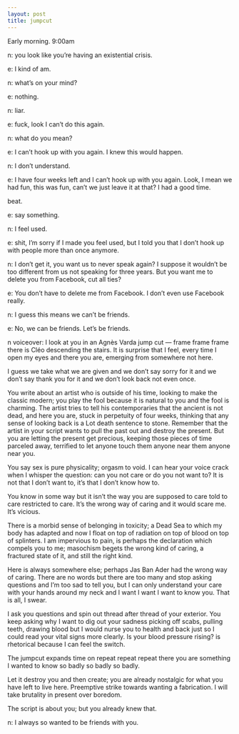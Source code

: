 ```yaml
---
layout: post
title: jumpcut
---
```


Early morning. 9:00am

n: you look like you’re having an existential crisis.

e: I kind of am.

n: what’s on your mind?

e: nothing.

n: liar.

e: fuck, look I can’t do this again.

n: what do you mean?

e: I can’t hook up with you again. I knew this would happen.

n: I don’t understand.

e: I have four weeks left and I can’t hook up with you again. Look, I mean we had fun, this was fun, can’t we just leave it at that? I had a good time. 

beat.

e: say something.

n: I feel used.

e: shit, I’m sorry if I made you feel used, but I told you that I don’t hook up with people more than once anymore.

n: I don’t get it, you want us to never speak again? I suppose it wouldn’t be too different from us not speaking for three years. But you want me to delete you from Facebook, cut all ties?

e: You don’t have to delete me from Facebook. I don’t even use Facebook really.

n: I guess this means we can’t be friends.

e: No, we can be friends. Let’s be friends.

n voiceover:
I look at you in an Agnès Varda jump cut — frame frame frame there is Cléo descending the stairs. It is surprise that I feel, every time I open my eyes and there you are, emerging from somewhere not here. 

I guess we take what we are given and we don’t say sorry for it and we don’t say thank you for it and we don’t look back not even once.

You write about an artist who is outside of his time, looking to make the classic modern; you play the fool because it is natural to you and the fool is charming. The artist tries to tell his contemporaries that the ancient is not dead, and here you are, stuck in perpetuity of four weeks, thinking that any sense of looking back is a Lot death sentence to stone. Remember that the artist in your script wants to pull the past out and destroy the present. But you are letting the present get precious, keeping those pieces of time parceled away, terrified to let anyone touch them anyone near them anyone near you.

You say sex is pure physicality; orgasm to void. I can hear your voice crack when I whisper the question: can you not care or do you not want to? 
	It is not that I don’t want to, it’s that I don’t know how to.

You know in some way but it isn’t the way you are supposed to care told to care restricted to care. It’s the wrong way of caring and it would scare me. It’s vicious.

There is a morbid sense of belonging in toxicity; a Dead Sea to which my body has adapted and now I float on top of radiation on top of blood on top of splinters. I am impervious to pain, is perhaps the declaration which compels you to me; masochism begets the wrong kind of caring, a fractured state of it, and still the right kind.

Here is always somewhere else; perhaps Jas Ban Ader had the wrong way of caring. There are no words but there are too many and stop asking questions and I’m too sad to tell you, but I can only understand your care with your hands around my neck and I want I want I want to know you. That is all, I swear. 

I ask you questions and spin out thread after thread of your exterior. You keep asking why I want to dig out your sadness picking off scabs, pulling teeth, drawing blood but I would nurse you to health and back just so I could read your vital signs more clearly. Is your blood pressure rising? is rhetorical because I can feel the switch.

The jumpcut expands time on repeat repeat repeat there you are something I wanted to know so badly so badly so badly. 

Let it destroy you and then create; you are already nostalgic for what you have left to live here. Preemptive strike towards wanting a fabrication. I will take brutality in present over boredom.

The script is about you; but you already knew that.

n: I always so wanted to be friends with you.
